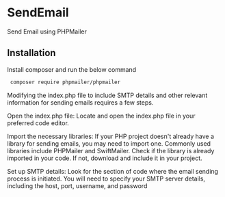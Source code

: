 
# SendEmail

Send Email using PHPMailer



## Installation

Install composer and run the below command
```bash
 composer require phpmailer/phpmailer
```
Modifying the index.php file to include SMTP details and other relevant information for sending emails requires a few steps.

Open the index.php file: Locate and open the index.php file in your preferred code editor.

Import the necessary libraries: If your PHP project doesn't already have a library for sending emails, you may need to import one. Commonly used libraries include PHPMailer and SwiftMailer. Check if the library is already imported in your code. If not, download and include it in your project.

Set up SMTP details: Look for the section of code where the email sending process is initiated. You will need to specify your SMTP server details, including the host, port, username, and password
    